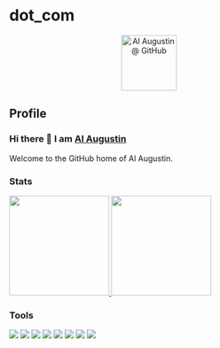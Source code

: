 # dot_com

<div align="center">
 <img width="100px" src="https://media-exp1.licdn.com/dms/image/C4E03AQH9h4rLFB1FuQ/profile-displayphoto-shrink_200_200/0/1516305327322?e=1629331200&v=beta&t=nZlnRYKXf_sX7iCr8M_niHbYEEu92yAvRI1WPEKLdYg" align="center" alt="Al Augustin @ GitHub" />
</div>

## Profile

### Hi there 👋 I am [Al Augustin](https://alaugustin.com)

Welcome to the GitHub home of Al Augustin.

### Stats
<a href="https://github.com/ALAUGUSTIN">
  <img height="180em" src="https://github-readme-stats.vercel.app/api?username=ALAUGUSTIN&theme=buefy&show_icons=true" />
  <img height="180em" src="https://github-readme-stats.vercel.app/api/top-langs/?username=ALAUGUSTIN&theme=buefy&layout=compact" />
</a>

### Tools
<img src = "https://img.shields.io/badge/-HTML5-E34F26?style=flat&logo=html5&logoColor=white"> 
<img src = "https://img.shields.io/badge/-CSS3-1572B6?style=flat&logo=css3&logoColor=white">
<img src="https://img.shields.io/badge/-JavaScript-eed718?style=flat&logo=javascript&logoColor=ffffff">
<img src="https://img.shields.io/badge/-Sass-cc6699?style=flat&logo=sass&logoColor=ffffff">
<img src="https://img.shields.io/badge/-Node.js-3C873A?style=flat&logo=Node.js&logoColor=white">
<img src="http://img.shields.io/badge/-Git-F1502F?style=flat&logo=git&logoColor=FFFFFF">
<img src="http://img.shields.io/badge/-Github-000000?style=flat&logo=github&logoColor=FFFFFF">
<img src="http://img.shields.io/badge/-VS%20Code-007ACC?style=flat&logo=visual%20studio%20code&logoColor=white">

